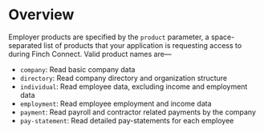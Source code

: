 # Overview

Employer products are specified by the `product` parameter, a space-separated list of products that your application is requesting access to during Finch Connect. Valid product names are—
* `company`: Read basic company data
* `directory`:  Read company directory and organization structure
* `individual`: Read employee data, excluding income and employment data
* `employment`: Read employee employment and income data
* `payment`: Read payroll and contractor related payments by the company
* `pay-statement`: Read detailed pay-statements for each employee